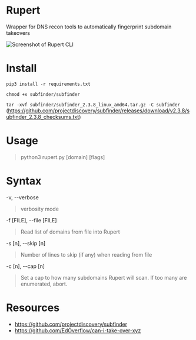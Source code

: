 # Rupert
Wrapper for DNS recon tools to automatically fingerprint subdomain takeovers

![Screenshot of Rupert CLI](https://i.imgur.com/y7FQIG2.png)


# Install
`pip3 install -r requirements.txt`

`chmod +x subfinder/subfinder`

`tar -xvf subfinder/subfinder_2.3.8_linux_amd64.tar.gz -C subfinder`
(https://github.com/projectdiscovery/subfinder/releases/download/v2.3.8/subfinder_2.3.8_checksums.txt)


# Usage
> python3 rupert.py [domain] [flags]


# Syntax
-v, --verbose
> verbosity mode

-f [FILE], --file [FILE]
> Read list of domains from file into Rupert

-s [n], --skip [n]
> Number of lines to skip (if any) when reading from file

-c [n], --cap [n]
> Set a cap to how many subdomains Rupert will scan. If too many are enumerated, abort.


# Resources
* https://github.com/projectdiscovery/subfinder
* https://github.com/EdOverflow/can-i-take-over-xyz

